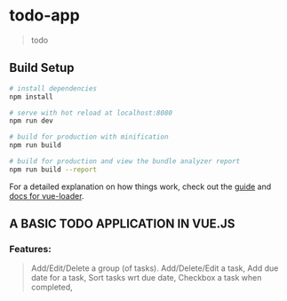 # todo-app

> todo

## Build Setup

``` bash
# install dependencies
npm install

# serve with hot reload at localhost:8080
npm run dev

# build for production with minification
npm run build

# build for production and view the bundle analyzer report
npm run build --report
```

For a detailed explanation on how things work, check out the [guide](http://vuejs-templates.github.io/webpack/) and [docs for vue-loader](http://vuejs.github.io/vue-loader).



## A BASIC TODO APPLICATION IN VUE.JS

### Features:

> Add/Edit/Delete a group (of tasks).
> Add/Delete/Edit a task, 
> Add due date for a task, 
> Sort tasks wrt due date, 
> Checkbox a task when completed,
